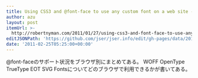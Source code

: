 ```yaml
---
title: Using CSS3 and @font-face to use any custom font on a web site - Robert's talk
author: azu
layout: post
itemUrl: >-
  http://robertnyman.com/2011/01/27/using-css3-and-font-face-to-use-any-custom-font-on-a-web-site/
editJSONPath: 'https://github.com/jser/jser.info/edit/gh-pages/data/2011/02/index.json'
date: '2011-02-25T05:25:00+00:00'
---
```

@font-faceのサポート状況をブラウザ別にまとめてある。
WOFF OpenType TrueType EOT SVG Fontsについてどのブラウザで利用できるかが書いてある。
